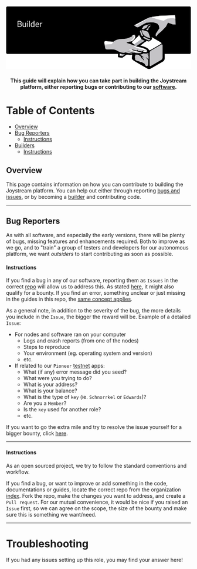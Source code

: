 <p align="center"><img src="img/builder.png"></p>

<div align="center">
  <h4>This guide will explain how you can take part in building the Joystream platform, either reporting bugs or contributing to our
  <a href="https://github.com/Joystream">software</a>.<h4>
</div>



# Table of Contents

- [Overview](#overview)
- [Bug Reporters](#bug-reporters)
    - [Instructions](#instructions)
- [Builders](#builders)
    - [Instructions](#instructions-1)


## Overview
This page contains information on how you can contribute to building the Joystream platform. You can help out either through reporting [bugs and issues](#bug-reporters), or by becoming a [builder](#builders) and contributing code.

---

## Bug Reporters
As with all software, and especially the early versions, there will be plenty of bugs, missing features and enhancements required. Both to improve as we go, and to "train" a group of testers and developers for our autonomous platform, we want _outsiders_ to start contributing as soon as possible.

#### Instructions
If you find a bug in any of our software, reporting them as `Issues` in the correct [repo](https://github.com/Joystream/joystream#repository-index) will allow us to address this. As stated [here](https://github.com/Joystream/helpdesk#builders-and-bug-reporters), it might also qualify for a bounty. If you find an error, something unclear or just missing in the guides in this repo, the [same concept applies](https://github.com/Joystream/bounties/issues/3).

As a general note, in addition to the severity of the bug, the more details you include in the `Issue`, the bigger the reward will be. Example of a detailed `Issue`:
* For nodes and software ran on your computer
  * Logs and crash reports (from one of the nodes)
  * Steps to reproduce
  * Your environment (eg. operating system and version)
  * etc.
* If related to our `Pioneer` [testnet](https://testnet.joystream.org) apps:
  * What (if any) error message did you seed?
  * What were you trying to do?
  * What is your address?
  * What is your balance?
  * What is the type of `key` (ie. `Schnorrkel` or `Edwards`)?
  * Are you a `Member`?
  * Is the `key` used for another role?
  * etc.

If you want to go the extra mile and try to resolve the issue yourself for a bigger bounty, click [here](#instructions-1).

---

#### Instructions
As an open sourced project, we try to follow the standard conventions and workflow.

If you find a bug, or want to improve or add something in the code, documentations or guides, locate the correct repo from the organization [index](https://github.com/Joystream/joystream#repository-index). Fork the repo, make the changes you want to address, and create a `Pull request`. For our mutual convenience, it would be nice if you raised an `Issue` first, so we can agree on the scope, the size of the bounty and make sure this is something we want/need.

---

# Troubleshooting
If you had any issues setting up this role, you may find your answer here!

